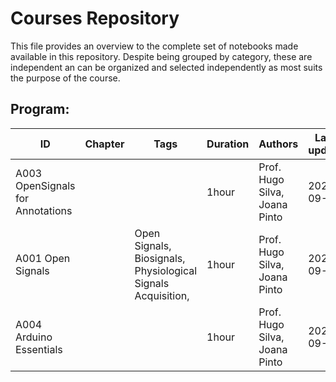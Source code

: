 # Courses Repository 
 This file provides an overview to the complete set of notebooks made available in this repository. Despite being grouped by category, these are independent an can be organized and selected independently as most suits the purpose of the course. 

 ## Program: 
 
ID | Chapter | Tags | Duration | Authors | Last update 
--- | --- | --- | --- | --- | ---
A003 OpenSignals for Annotations| ||1hour|Prof. Hugo Silva, Joana Pinto|2020-09-07|
A001 Open Signals| |Open Signals, Biosignals, Physiological Signals Acquisition, |1hour|Prof. Hugo Silva, Joana Pinto|2020-09-18|
A004 Arduino Essentials| ||1hour|Prof. Hugo Silva, Joana Pinto|2020-09-18|

